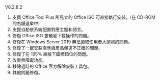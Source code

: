 V8.2.8.2

1. 支援 Office Tool Plus 所見立的 Office ISO 可直接執行安裝。(在 CD-ROM 的右鍵選單中)
2. 支援自動依系統配置對應主题和語言。
3. 修復 Office ISO 會觸發下載操作的問題。
4. 修復在 Windows Server 2019 無法讀取使用者大頭照的問題。
5. 修復了一鍵安裝零售版產品頻道不正確的問題。
6. 修復了在 165% 縮放下圖標錯位的問題。
7. 改善無障礙功能。
8. 移除過時的 Office 官方解除安裝工具包。
9. 其他問題修復。
